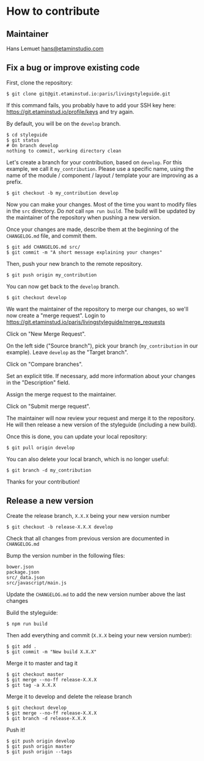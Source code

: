 # How to contribute

## Maintainer

Hans Lemuet <hans@etaminstudio.com>

## Fix a bug or improve existing code

First, clone the repository:

    $ git clone git@git.etaminstud.io:paris/livingstyleguide.git

If this command fails, you probably have to add your SSH key here: https://git.etaminstud.io/profile/keys and try again.

By default, you will be on the `develop` branch.

    $ cd styleguide
    $ git status
    # On branch develop
    nothing to commit, working directory clean

Let's create a branch for your contribution, based on `develop`.
For this example, we call it `my_contribution`. Please use a specific name, using the name of the module / component / layout / template your are improving as a prefix.

    $ git checkout -b my_contribution develop

Now you can make your changes. Most of the time you want to modify files in the `src` directory.
Do *not* call `npm run build`. The build will be updated by the maintainer of the repository when pushing a new version.

Once your changes are made, describe them at the beginning of the `CHANGELOG.md` file, and commit them.

    $ git add CHANGELOG.md src/
    $ git commit -m "A short message explaining your changes"

Then, push your new branch to the remote repository.

    $ git push origin my_contribution

You can now get back to the `develop` branch.

    $ git checkout develop

We want the maintainer of the repository to merge our changes, so we'll now create a "merge request".
Login to https://git.etaminstud.io/paris/livingstyleguide/merge_requests

Click on "New Merge Request".

On the left side ("Source branch"), pick your branch (`my_contribution` in our example). Leave `develop` as the "Target branch".

Click on "Compare branches".

Set an explicit title. If necessary, add more information about your changes in the "Description" field.

Assign the merge request to the maintainer.

Click on "Submit merge request".

The maintainer will now review your request and merge it to the repository. He will then release a new version of the styleguide (including a new build).

Once this is done, you can update your local repository:

    $ git pull origin develop

You can also delete your local branch, which is no longer useful:

    $ git branch -d my_contribution

Thanks for your contribution!

## Release a new version

Create the release branch, `X.X.X` being your new version number

    $ git checkout -b release-X.X.X develop

Check that all changes from previous version are documented in `CHANGELOG.md`

Bump the version number in the following files:

    bower.json
    package.json
    src/_data.json
    src/javascript/main.js

Update the `CHANGELOG.md` to add the new version number above the last changes

Build the styleguide:

    $ npm run build

Then add everything and commit (`X.X.X` being your new version number):

    $ git add .
    $ git commit -m "New build X.X.X"

Merge it to master and tag it

    $ git checkout master
    $ git merge --no-ff release-X.X.X
    $ git tag -a X.X.X

Merge it to develop and delete the release branch

    $ git checkout develop
    $ git merge --no-ff release-X.X.X
    $ git branch -d release-X.X.X

Push it!

    $ git push origin develop
    $ git push origin master
    $ git push origin --tags
